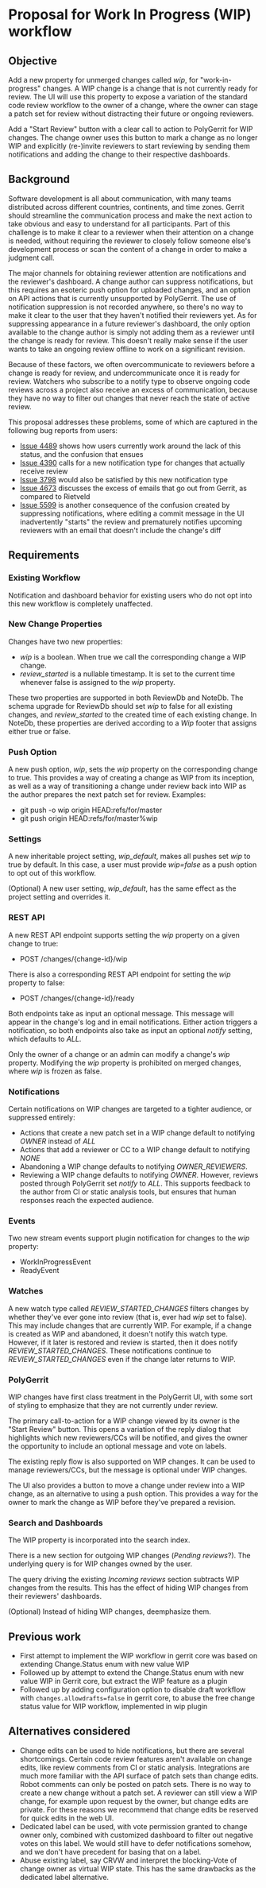 # Proposal for Work In Progress (WIP) workflow

## Objective

Add a new property for unmerged changes called *wip*, for "work-in-progress" changes. A WIP change
is a change that is not currently ready for review. The UI will use this property to expose a
variation of the standard code review workflow to the owner of a change, where the owner can stage a
patch set for review without distracting their future or ongoing reviewers.

Add a "Start Review" button with a clear call to action to PolyGerrit for WIP changes.
The change owner uses this button to mark a change as no longer WIP and explicitly (re-)invite
reviewers to start reviewing by sending them notifications and adding the change to their
respective dashboards.

## Background

Software development is all about communication, with many teams distributed across different
countries, continents, and time zones. Gerrit should streamline the communication process and make
the next action to take obvious and easy to understand for all participants. Part of this challenge
is to make it clear to a reviewer when their attention on a change is needed, without requiring the
reviewer to closely follow someone else's development process or scan the content of a change in
order to make a judgment call.

The major channels for obtaining reviewer attention are notifications and the reviewer's dashboard.
A change author can suppress notifications, but this requires an esoteric push option for uploaded
changes, and an option on API actions that is currently unsupported by PolyGerrit. The use of
notification suppression is not recorded anywhere, so there's no way to make it clear to the user
that they haven't notified their reviewers yet. As for suppressing appearance in a future reviewer's
dashboard, the only option available to the change author is simply not adding them as a reviewer
until the change is ready for review. This doesn't really make sense if the user wants to take an
ongoing review offline to work on a significant revision.

Because of these factors, we often overcommunicate to reviewers before a change is ready for
review, and undercommunicate once it is ready for review. Watchers who subscribe to a notify type to
observe ongoing code reviews across a project also receive an excess of communication, because they
have no way to filter out changes that never reach the state of active review.

This proposal addresses these problems, some of which are captured in the following bug reports from
users:

*   [Issue 4489](https://bugs.chromium.org/p/gerrit/issues/detail?id=4489) shows
    how users currently work around the lack of this status, and the confusion
    that ensues
*   [Issue 4390](https://bugs.chromium.org/p/gerrit/issues/detail?id=4390) calls
    for a new notification type for changes that actually receive review
*   [Issue 3798](https://bugs.chromium.org/p/gerrit/issues/detail?id=3798) would
    also be satisfied by this new notification type
*   [Issue 4673](https://bugs.chromium.org/p/gerrit/issues/detail?id=4673)
    discusses the excess of emails that go out from Gerrit, as compared to
    Rietveld
*   [Issue 5599](https://bugs.chromium.org/p/gerrit/issues/detail?id=5599)
    is another consequence of the confusion created by suppressing notifications,
    where editing a commit message in the UI inadvertently "starts" the
    review and prematurely notifies upcoming reviewers with an email that doesn't
    include the change's diff

## Requirements

### Existing Workflow

Notification and dashboard behavior for existing users who do not opt into this new workflow is
completely unaffected.

### New Change Properties

Changes have two new properties:

* *wip* is a boolean. When true we call the corresponding change a WIP change.
* *review_started* is a nullable timestamp. It is set to the current time whenever false is assigned
  to the *wip* property.

These two properties are supported in both ReviewDb and NoteDb. The schema upgrade for ReviewDb
should set *wip* to false for all existing changes, and *review_started* to the created time of each
existing change. In NoteDb, these properties are derived according to a *Wip* footer that assigns
either true or false.

### Push Option

A new push option, *wip*, sets the *wip* property on the corresponding change to true. This provides
a way of creating a change as WIP from its inception, as well as a way of transitioning a change
under review back into WIP as the author prepares the next patch set for review. Examples:

* git push -o wip origin HEAD:refs/for/master
* git push origin HEAD:refs/for/master%wip

### Settings

A new inheritable project setting, *wip_default*, makes all pushes set *wip* to true by default. In
this case, a user must provide *wip=false* as a push option to opt out of this workflow.

(Optional) A new user setting, *wip_default*, has the same effect as the project setting and
overrides it.

### REST API

A new REST API endpoint supports setting the *wip* property on a given change to true:

* POST /changes/{change-id}/wip

There is also a corresponding REST API endpoint for setting the *wip* property to false:

* POST /changes/{change-id}/ready

Both endpoints take as input an optional message. This message will appear in the change's
log and in email notifications. Either action triggers a notification, so both endpoints also take
as input an optional *notify* setting, which defaults to *ALL*.

Only the owner of a change or an admin can modify a change's *wip* property. Modifying the *wip*
property is prohibited on merged changes, where *wip* is frozen as false.

### Notifications

Certain notifications on WIP changes are targeted to a tighter audience, or suppressed entirely:

* Actions that create a new patch set in a WIP change default to notifying *OWNER* instead of
  *ALL*
* Actions that add a reviewer or CC to a WIP change default to notifying *NONE*
* Abandoning a WIP change defaults to notifying *OWNER_REVIEWERS*.
* Reviewing a WIP change defaults to notifying *OWNER*. However, reviews posted through PolyGerrit set
  *notify* to *ALL*. This supports feedback to the author from CI or static analysis tools, but
  ensures that human responses reach the expected audience.

### Events

Two new stream events support plugin notification for changes to the *wip* property:

* WorkInProgressEvent
* ReadyEvent

### Watches

A new watch type called *REVIEW_STARTED_CHANGES* filters changes by whether they've ever gone into
review (that is, ever had *wip* set to false). This may include changes that are currently WIP.
For example, if a change is created as WIP and abandoned, it doesn't notify this watch type.
However, if it later is restored and review is started, then it does notify *REVIEW_STARTED_CHANGES*.
These notifications continue to *REVIEW_STARTED_CHANGES* even if the change later returns to WIP.

### PolyGerrit

WIP changes have first class treatment in the PolyGerrit UI, with some sort of styling to emphasize
that they are not currently under review.

The primary call-to-action for a WIP change viewed by its owner is the "Start Review" button.
This opens a variation of the reply dialog that highlights which new reviewers/CCs will be notified,
and gives the owner the opportunity to include an optional message and vote on labels.

The existing reply flow is also supported on WIP changes. It can be used to manage reviewers/CCs,
but the message is optional under WIP changes.

The UI also provides a button to move a change under review into a WIP change, as an alternative
to using a push option. This provides a way for the owner to mark the change as WIP before they've
prepared a revision.

### Search and Dashboards

The WIP property is incorporated into the search index.

There is a new section for outgoing WIP changes (*Pending reviews*?). The underlying query is
for WIP changes owned by the user.

The query driving the existing *Incoming reviews* section subtracts WIP changes from the results.
This has the effect of hiding WIP changes from their reviewers' dashboards.

(Optional) Instead of hiding WIP changes, deemphasize them.

## Previous work

* First attempt to implement the WIP workflow in gerrit core was based on extending Change.Status
enum with new value WIP
* Followed up by attempt to extend the Change.Status enum with new value WIP in Gerrit core, but
extract the WIP feature as a plugin
* Followed up by adding configuration option to disable draft workflow with
`changes.allowdrafts=false` in gerrit core, to abuse the free change status value for WIP workflow,
implemented in wip plugin

## Alternatives considered

* Change edits can be used to hide notifications, but there are several shortcomings. Certain code
  review features aren't available on change edits, like review comments from CI or static analysis.
  Integrations are much more familiar with the API surface of patch sets than change edits. Robot
  comments can only be posted on patch sets. There is no way to create a new change without a patch
  set. A reviewer can still view a WIP change, for example upon request by the owner, but change
  edits are private. For these reasons we recommend that change edits be reserved for quick edits in
  the web UI.
* Dedicated label can be used, with vote permission granted to change owner only, combined with
  customized dashboard to filter out negative votes on this label. We would still have to defer
  notifications somehow, and we don't have precedent for basing that on a label.
* Abuse existing label, say CRVW and interpret the blocking-Vote of change owner as virtual WIP
  state. This has the same drawbacks as the dedicated label alternative.
